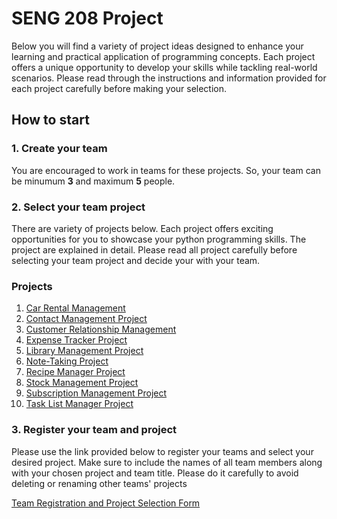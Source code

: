 
# SENG 208 Project 



Below you will find a variety of project ideas designed to enhance your learning and practical application of programming concepts. Each project offers a unique opportunity to develop your skills while tackling real-world scenarios. Please read through the instructions and information provided for each project carefully before making your selection.


## How to start
### 1. Create your team

 You are encouraged to work in teams for these projects. So, your team can be minumum **3** and maximum **5** people.


### 2. Select your team project

There are variety of projects below. Each project offers exciting opportunities for you to showcase your python programming skills.
The project are explained in detail. Please read all project carefully before selecting your team project and decide your with your team.


### Projects
1. [Car Rental Management](CarRentalManagementProject.md)
2. [Contact Management Project](ContactManagementProject.md)
3. [Customer Relationship Management](CustomerRelationshipManagement.md)
4. [Expense Tracker Project](ExpenseTrackerProject.md)
5. [Library Management Project](LibraryManagementProject.md)
6. [Note-Taking Project](NoteTakingProject.md)
7. [Recipe Manager Project](RecipeManagerProject.md)
8. [Stock Management Project](StockManagementProject.md)
9. [Subscription Management Project](SubscriptionManagementProject.md)
10. [Task List Manager Project](TaskListManagerProject.md)

### 3. Register your team and project

Please use the link provided below to register your teams and select your desired project. Make sure to include the names of all team members along with your chosen project and team title.
Please do it carefully to avoid deleting or renaming other teams' projects

[Team Registration and Project Selection Form](https://docs.google.com/spreadsheets/d/1rF_5uyaGLpYSJhX46cv3TFGaoZtRTNBnJW4_8ClrwFo/edit?usp=sharing) 